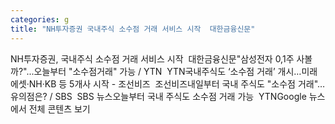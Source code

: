 ```yaml
---
categories: g
title: "NH투자증권 국내주식 소수점 거래 서비스 시작  대한금융신문"
---
```

NH투자증권, 국내주식 소수점 거래 서비스 시작&nbsp;&nbsp;대한금융신문"삼성전자 0,1주 사볼까?"...오늘부터 "소수점거래" 가능 / YTN&nbsp;&nbsp;YTN국내주식도 ‘소수점 거래’ 개시…미래에셋·NH·KB 등 5개사 시작 - 조선비즈&nbsp;&nbsp;조선비즈내일부터 국내 주식도 "소수점 거래"…유의점은? / SBS&nbsp;&nbsp;SBS 뉴스오늘부터 국내 주식도 소수점 거래 가능&nbsp;&nbsp;YTNGoogle 뉴스에서 전체 콘텐츠 보기